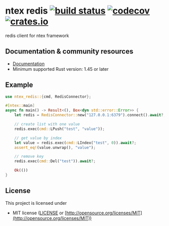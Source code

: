 # ntex redis [![build status](https://github.com/ntex-rs/ntex-redis/workflows/CI%20%28Linux%29/badge.svg?branch=master&event=push)](https://github.com/ntex-rs/ntex-redis/actions?query=workflow%3A"CI+(Linux)") [![codecov](https://codecov.io/gh/ntex-rs/ntex-redis/branch/master/graph/badge.svg)](https://codecov.io/gh/ntex-rs/ntex-redis) [![crates.io](https://meritbadge.herokuapp.com/ntex-redis)](https://crates.io/crates/ntex-redis)

redis client for ntex framework

## Documentation & community resources

* [Documentation](https://docs.rs/ntex-redis)
* Minimum supported Rust version: 1.45 or later

## Example

```rust
use ntex_redis::{cmd, RedisConnector};

#[ntex::main]
async fn main() -> Result<(), Box<dyn std::error::Error>> {
    let redis = RedisConnector::new("127.0.0.1:6379").connect().await?;

    // create list with one value
    redis.exec(cmd::LPush("test", "value"));

    // get value by index
    let value = redis.exec(cmd::LIndex("test", 0)).await?;
    assert_eq!(value.unwrap(), "value");

    // remove key
    redis.exec(cmd::Del("test")).await?;

    Ok(())
}
```

## License

This project is licensed under

* MIT license ([LICENSE](LICENSE) or [http://opensource.org/licenses/MIT](http://opensource.org/licenses/MIT))
